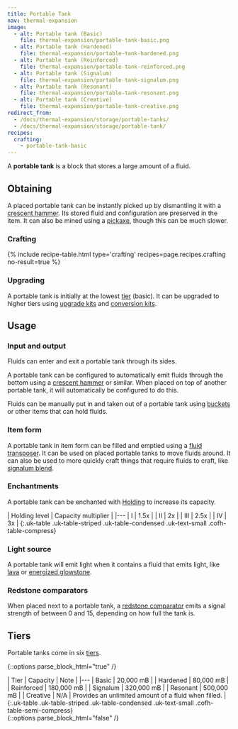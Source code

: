 ```yaml
---
title: Portable Tank
nav: thermal-expansion
image:
  - alt: Portable tank (Basic)
    file: thermal-expansion/portable-tank-basic.png
  - alt: Portable tank (Hardened)
    file: thermal-expansion/portable-tank-hardened.png
  - alt: Portable tank (Reinforced)
    file: thermal-expansion/portable-tank-reinforced.png
  - alt: Portable tank (Signalum)
    file: thermal-expansion/portable-tank-signalum.png
  - alt: Portable tank (Resonant)
    file: thermal-expansion/portable-tank-resonant.png
  - alt: Portable tank (Creative)
    file: thermal-expansion/portable-tank-creative.png
redirect_from:
  - /docs/thermal-expansion/storage/portable-tanks/
  - /docs/thermal-expansion/storage/portable-tank/
recipes:
  crafting:
    - portable-tank-basic
---
```


A **portable tank** is a block that stores a large amount of a fluid.


Obtaining
---------

A placed portable tank can be instantly picked up by dismantling it with a
[crescent hammer](/docs/crescent-hammer/). Its stored fluid and configuration
are preserved in the item. It can also be mined using a
[pickaxe](https://minecraft.gamepedia.com/Pickaxe), though this can be much
slower.

### Crafting
{% include recipe-table.html type='crafting' recipes=page.recipes.crafting no-result=true %}

### Upgrading
A portable tank is initially at the lowest [tier](#tiers) (basic). It can be
upgraded to higher tiers using [upgrade kits](/docs/upgrade-kits/) and
[conversion kits](/docs/conversion-kits/).


Usage
-----

### Input and output
Fluids can enter and exit a portable tank through its sides.

A portable tank can be configured to automatically emit fluids through the
bottom using a [crescent hammer](/docs/crescent-hammer/) or similar. When placed
on top of another portable tank, it will automatically be configured to do this.

Fluids can be manually put in and taken out of a portable tank using
[buckets](https://minecraft.gamepedia.com/Buckets) or other items that can hold
fluids.

### Item form
A portable tank in item form can be filled and emptied using a [fluid
transposer](/docs/fluid-transposer/). It can be used on placed portable tanks to
move fluids around. It can also be used to more quickly craft things that
require fluids to craft, like [signalum blend](/docs/signalum-blend/).

### Enchantments
A portable tank can be enchanted with [Holding](/docs/holding/) to increase its
capacity.

| Holding level | Capacity multiplier |
|---
| I | 1.5x |
| II | 2x |
| III | 2.5x |
| IV | 3x |
{:.uk-table .uk-table-striped .uk-table-condensed .uk-text-small .cofh-table-compress}

### Light source
A portable tank will emit light when it contains a fluid that emits light, like
[lava](https://minecraft.gamepedia.com/Lava) or [energized
glowstone](/docs/energized-glowstone/).

### Redstone comparators
When placed next to a portable tank, a [redstone
comparator](https://minecraft.gamepedia.com/Redstone_Comparator) emits a signal
strength of between 0 and 15, depending on how full the tank is.


Tiers
-----

Portable tanks come in six [tiers](/docs/tiers/).

{::options parse_block_html="true" /}
<div class="uk-overflow-container">
| Tier | Capacity | Note |
|---
| Basic | 20,000 mB |
| Hardened | 80,000 mB |
| Reinforced | 180,000 mB |
| Signalum | 320,000 mB |
| Resonant | 500,000 mB |
| Creative | N/A | Provides an unlimited amount of a fluid when filled. |
{:.uk-table .uk-table-striped .uk-table-condensed .uk-text-small .cofh-table-semi-compress}
</div>
{::options parse_block_html="false" /}
